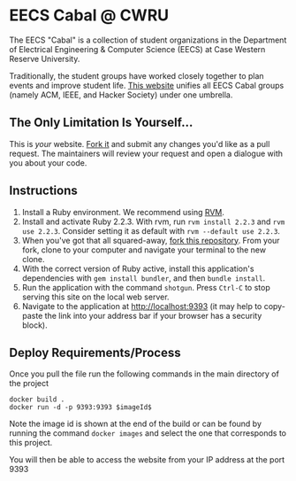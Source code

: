 EECS Cabal @ CWRU
======================================

The EECS "Cabal" is a collection of student organizations in the Department of
Electrical Engineering & Computer Science (EECS) at Case Western Reserve
University.

Traditionally, the student groups have worked closely together to plan events
and improve student life. [This website](http://acm.case.edu/) unifies all EECS
Cabal groups (namely ACM, IEEE, and Hacker Society) under one umbrella.

The Only Limitation Is Yourself...
--------------------------------------
This is _your_ website. [Fork it](https://help.github.com/articles/fork-a-repo)
and submit any changes you'd like as a pull request. The maintainers will
review your request and open a dialogue with you about your code.

Instructions
--------------------------------------
1. Install a Ruby environment. We recommend using [RVM](https://rvm.io/).
2. Install and activate Ruby 2.2.3. With rvm, run `rvm install 2.2.3` and
   `rvm use 2.2.3`. Consider setting it as default with
   `rvm --default use 2.2.3`.
3. When you've got that all squared-away, [fork this
   repository](https://github.com/cwruacm/acm.case.edu/fork). From your fork,
   clone to your computer and navigate your terminal to the new clone.
4. With the correct version of Ruby active, install this application's
   dependencies with `gem install bundler`, and then `bundle install`.
5. Run the application with the command `shotgun`. Press `Ctrl-C` to stop
   serving this site on the local web server.
6. Navigate to the application at
   [http://localhost:9393](http://localhost:9393) (it may help to copy-paste
   the link into your address bar if your browser has a security block).

Deploy Requirements/Process
--------------------------------------
Once you pull the file run the following commands in the main directory of the project
```
docker build .
docker run -d -p 9393:9393 $imageId$
```
Note the image id is shown at the end of the build or can be found by running the command `docker images` and select the one that corresponds to this project.

You will then be able to access the website from your IP address at the port 9393
